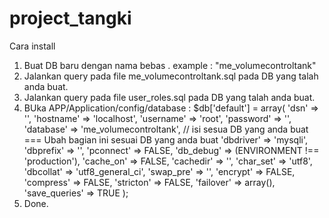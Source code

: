 # project_tangki
Cara install

1. Buat DB baru dengan nama bebas . example : "me_volumecontroltank"
2. Jalankan query pada file me_volumecontroltank.sql pada DB yang talah anda buat.
3. Jalankan query pada file user_roles.sql pada DB yang talah anda buat.
4. BUka APP/Application/config/database :
$db['default'] = array(
	'dsn'	=> '',
	'hostname' => 'localhost',
	'username' => 'root',
	'password' => '',
	'database' => 'me_volumecontroltank', // isi sesua DB yang anda buat === Ubah bagian ini sesuai DB yang anda buat
	'dbdriver' => 'mysqli',
	'dbprefix' => '',
	'pconnect' => FALSE,
	'db_debug' => (ENVIRONMENT !== 'production'),
	'cache_on' => FALSE,
	'cachedir' => '',
	'char_set' => 'utf8',
	'dbcollat' => 'utf8_general_ci',
	'swap_pre' => '',
	'encrypt' => FALSE,
	'compress' => FALSE,
	'stricton' => FALSE,
	'failover' => array(),
	'save_queries' => TRUE
);
5. Done.
